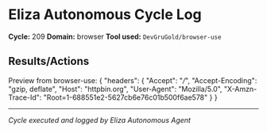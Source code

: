 # Eliza Autonomous Cycle Log

**Cycle:** 209
**Domain:** browser
**Tool used:** `DevGruGold/browser-use`

## Results/Actions
Preview from browser-use:
{
  "headers": {
    "Accept": "*/*", 
    "Accept-Encoding": "gzip, deflate", 
    "Host": "httpbin.org", 
    "User-Agent": "Mozilla/5.0", 
    "X-Amzn-Trace-Id": "Root=1-688551e2-5627cb6e76c01b500f6ae578"
  }
}


---
*Cycle executed and logged by Eliza Autonomous Agent*